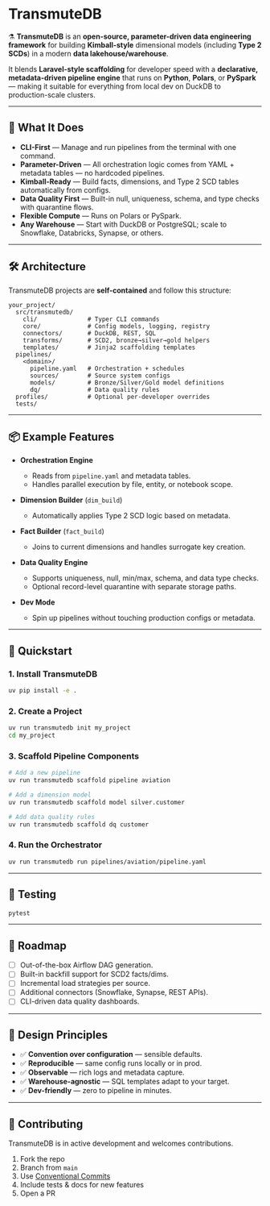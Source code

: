# TransmuteDB

⚗️ **TransmuteDB** is an **open-source, parameter-driven data engineering framework** for building **Kimball-style** dimensional models (including **Type 2 SCDs**) in a modern **data lakehouse/warehouse**.

It blends **Laravel-style scaffolding** for developer speed with a **declarative, metadata-driven pipeline engine** that runs on **Python**, **Polars**, or **PySpark** — making it suitable for everything from local dev on DuckDB to production-scale clusters.

---

## 🚀 What It Does

* **CLI-First** — Manage and run pipelines from the terminal with one command.
* **Parameter-Driven** — All orchestration logic comes from YAML + metadata tables — no hardcoded pipelines.
* **Kimball-Ready** — Build facts, dimensions, and Type 2 SCD tables automatically from configs.
* **Data Quality First** — Built-in null, uniqueness, schema, and type checks with quarantine flows.
* **Flexible Compute** — Runs on Polars or PySpark.
* **Any Warehouse** — Start with DuckDB or PostgreSQL; scale to Snowflake, Databricks, Synapse, or others.

---

## 🛠 Architecture

TransmuteDB projects are **self-contained** and follow this structure:

```
your_project/
  src/transmutedb/
    cli/              # Typer CLI commands
    core/             # Config models, logging, registry
    connectors/       # DuckDB, REST, SQL
    transforms/       # SCD2, bronze→silver→gold helpers
    templates/        # Jinja2 scaffolding templates
  pipelines/
    <domain>/
      pipeline.yaml   # Orchestration + schedules
      sources/        # Source system configs
      models/         # Bronze/Silver/Gold model definitions
      dq/             # Data quality rules
  profiles/           # Optional per-developer overrides
  tests/
```

---

## 📦 Example Features

* **Orchestration Engine**

  * Reads from `pipeline.yaml` and metadata tables.
  * Handles parallel execution by file, entity, or notebook scope.

* **Dimension Builder** (`dim_build`)

  * Automatically applies Type 2 SCD logic based on metadata.
* **Fact Builder** (`fact_build`)

  * Joins to current dimensions and handles surrogate key creation.
* **Data Quality Engine**

  * Supports uniqueness, null, min/max, schema, and data type checks.
  * Optional record-level quarantine with separate storage paths.
* **Dev Mode**

  * Spin up pipelines without touching production configs or metadata.

---

## 🔧 Quickstart

### 1. Install TransmuteDB

```bash
uv pip install -e .
```

### 2. Create a Project

```bash
uv run transmutedb init my_project
cd my_project
```

### 3. Scaffold Pipeline Components

```bash
# Add a new pipeline
uv run transmutedb scaffold pipeline aviation

# Add a dimension model
uv run transmutedb scaffold model silver.customer

# Add data quality rules
uv run transmutedb scaffold dq customer
```

### 4. Run the Orchestrator

```bash
uv run transmutedb run pipelines/aviation/pipeline.yaml
```

---

## 🧪 Testing

```bash
pytest
```

---

## 📍 Roadmap

* [ ] Out-of-the-box Airflow DAG generation.
* [ ] Built-in backfill support for SCD2 facts/dims.
* [ ] Incremental load strategies per source.
* [ ] Additional connectors (Snowflake, Synapse, REST APIs).
* [ ] CLI-driven data quality dashboards.

---

## 🧠 Design Principles

* ✅ **Convention over configuration** — sensible defaults.
* ✅ **Reproducible** — same config runs locally or in prod.
* ✅ **Observable** — rich logs and metadata capture.
* ✅ **Warehouse-agnostic** — SQL templates adapt to your target.
* ✅ **Dev-friendly** — zero to pipeline in minutes.

---

## 💬 Contributing

TransmuteDB is in active development and welcomes contributions.

1. Fork the repo
2. Branch from `main`
3. Use [Conventional Commits](https://www.conventionalcommits.org/)
4. Include tests & docs for new features
5. Open a PR
